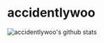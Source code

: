 # accidentlywoo
![accidentlywoo's github stats](https://github-readme-stats.vercel.app/api?username=accidentlywoo&show_icons=true&theme=merko)
